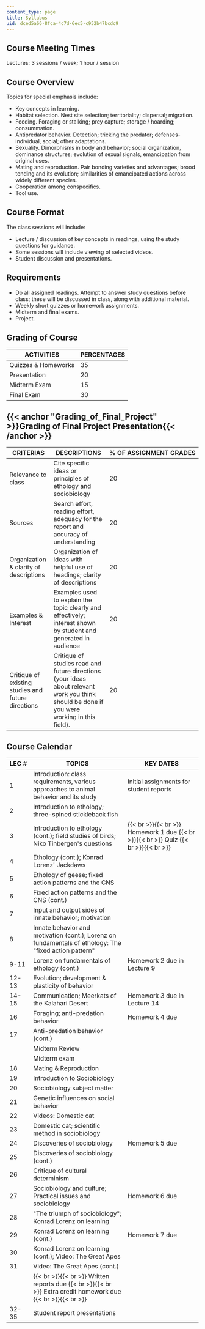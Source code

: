 ```yaml
---
content_type: page
title: Syllabus
uid: dced5a66-8fca-4c7d-6ec5-c952b47bcdc9
---
```


Course Meeting Times
--------------------

Lectures: 3 sessions / week; 1 hour / session

Course Overview
---------------

Topics for special emphasis include:

*   Key concepts in learning.
*   Habitat selection. Nest site selection; territoriality; dispersal; migration.
*   Feeding. Foraging or stalking; prey capture; storage / hoarding; consummation.
*   Antipredator behavior. Detection; tricking the predator; defenses-individual, social; other adaptations.
*   Sexuality. Dimorphisms in body and behavior; social organization, dominance structures; evolution of sexual signals, emancipation from original uses.
*   Mating and reproduction. Pair bonding varieties and advantages; brood tending and its evolution; similarities of emancipated actions across widely different species.
*   Cooperation among conspecifics.
*   Tool use.

Course Format
-------------

The class sessions will include:

*   Lecture / discussion of key concepts in readings, using the study questions for guidance.
*   Some sessions will include viewing of selected videos.
*   Student discussion and presentations.

Requirements
------------

*   Do all assigned readings. Attempt to answer study questions before class; these will be discussed in class, along with additional material.
*   Weekly short quizzes or homework assignments.
*   Midterm and final exams.
*   Project.

Grading of Course
-----------------

| ACTIVITIES | PERCENTAGES |
| --- | --- |
| Quizzes & Homeworks | 35 |
| Presentation | 20 |
| Midterm Exam | 15 |
| Final Exam | 30 

{{< anchor "Grading_of_Final_Project" >}}Grading of Final Project Presentation{{< /anchor >}}
---------------------------------------------------------------------------------------------

| CRITERIAS | DESCRIPTIONS | % OF ASSIGNMENT GRADES |
| --- | --- | --- |
| Relevance to class | Cite specific ideas or principles of ethology and sociobiology | 20 |
| Sources | Search effort, reading effort, adequacy for the report and accuracy of understanding | 20 |
| Organization & clarity of descriptions | Organization of ideas with helpful use of headings; clarity of descriptions | 20 |
| Examples & Interest | Examples used to explain the topic clearly and effectively; interest shown by student and generated in audience | 20 |
| Critique of existing studies and future directions | Critique of studies read and future directions (your ideas about relevant work you think should be done if you were working in this field). | 20 

Course Calendar
---------------

| LEC # | TOPICS | KEY DATES |
| --- | --- | --- |
| 1 | Introduction: class requirements, various approaches to animal behavior and its study | Initial assignments for student reports |
| 2 | Introduction to ethology; three-spined stickleback fish | &nbsp; |
| 3 | Introduction to ethology (cont.); field studies of birds; Niko Tinbergen's questions |  {{< br >}}{{< br >}} Homework 1 due {{< br >}}{{< br >}} Quiz {{< br >}}{{< br >}}  |
| 4 | Ethology (cont.); Konrad Lorenz' Jackdaws | &nbsp; |
| 5 | Ethology of geese; fixed action patterns and the CNS | &nbsp; |
| 6 | Fixed action patterns and the CNS (cont.) | &nbsp; |
| 7 | Input and output sides of innate behavior; motivation | &nbsp; |
| 8 | Innate behavior and motivation (cont.); Lorenz on fundamentals of ethology: The "fixed action pattern" | &nbsp; |
| 9-11 | Lorenz on fundamentals of ethology (cont.) | Homework 2 due in Lecture 9 |
| 12-13 | Evolution; development & plasticity of behavior | &nbsp; |
| 14-15 | Communication; Meerkats of the Kalahari Desert | Homework 3 due in Lecture 14 |
| 16 | Foraging; anti-predation behavior | Homework 4 due |
| 17 | Anti-predation behavior (cont.) | &nbsp; |
| &nbsp; | Midterm Review | &nbsp; |
| &nbsp; | Midterm exam |
| 18 | Mating & Reproduction | &nbsp; |
| 19 | Introduction to Sociobiology | &nbsp; |
| 20 | Sociobiology subject matter | &nbsp; |
| 21 | Genetic influences on social behavior | &nbsp; |
| 22 | Videos: Domestic cat | &nbsp; |
| 23 | Domestic cat; scientific method in sociobiology | &nbsp; |
| 24 | Discoveries of sociobiology | Homework 5 due |
| 25 | Discoveries of sociobiology (cont.) | &nbsp; |
| 26 | Critique of cultural determinism | &nbsp; |
| 27 | Sociobiology and culture; Practical issues and sociobiology | Homework 6 due |
| 28 | "The triumph of sociobiology"; Konrad Lorenz on learning | &nbsp; |
| 29 | Konrad Lorenz on learning (cont.) | Homework 7 due |
| 30 | Konrad Lorenz on learning (cont.); Video: The Great Apes | &nbsp; |
| 31 | Video: The Great Apes (cont.) | &nbsp; |
| &nbsp; |  {{< br >}}{{< br >}} Written reports due {{< br >}}{{< br >}} Extra credit homework due {{< br >}}{{< br >}}  |
| 32-35 | Student report presentations |
